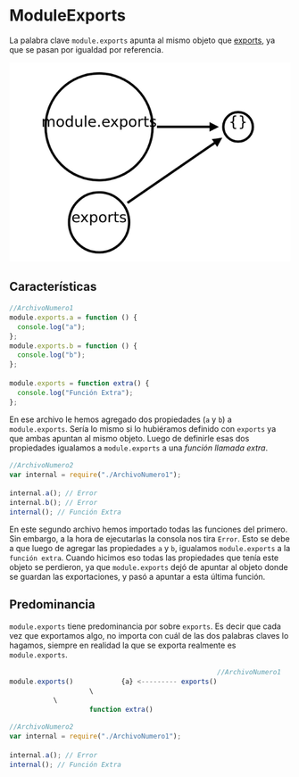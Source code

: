# ModuleExports

La palabra clave `module.exports` apunta al mismo objeto que [exports](./02-CommonJS.md), ya que se pasan por igualdad por referencia.

![modulexports](../Images/modulexports.png)

## Características

```js
//ArchivoNumero1
module.exports.a = function () {
  console.log("a");
};
module.exports.b = function () {
  console.log("b");
};

module.exports = function extra() {
  console.log("Función Extra");
};
```

En ese archivo le hemos agregado dos propiedades (`a` y `b`) a `module.exports`. Sería lo mismo si lo hubiéramos definido con `exports` ya que ambas apuntan al mismo objeto. Luego de definirle esas dos propiedades igualamos a `module.exports` a una _función llamada extra_.

```js
//ArchivoNumero2
var internal = require("./ArchivoNumero1");

internal.a(); // Error
internal.b(); // Error
internal(); // Función Extra
```

En este segundo archivo hemos importado todas las funciones del primero. Sin embargo, a la hora de ejecutarlas la consola nos tira `Error`. Esto se debe a que luego de agregar las propiedades `a` y `b`, igualamos `module.exports` a la `función extra`. Cuando hicimos eso todas las propiedades que tenía este objeto se perdieron, ya que `module.exports` dejó de apuntar al objeto donde se guardan las exportaciones, y pasó a apuntar a esta última función.

## Predominancia

`module.exports` tiene predominancia por sobre `exports`. Es decir que cada vez que exportamos algo, no importa con cuál de las dos palabras claves lo hagamos, siempre en realidad la que se exporta realmente es `module.exports`.

```js
													//ArchivoNumero1
module.exports()            {a} <--------- exports()
					\
           \
					function extra()
```

```js
//ArchivoNumero2
var internal = require("./ArchivoNumero1");

internal.a(); // Error
internal(); // Función Extra
```
